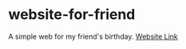 # website-for-friend
A simple web for my friend's birthday.
<a href = "web-for-bro.netlify.com">Website Link</a>


